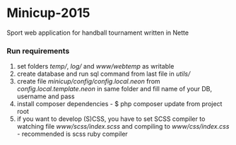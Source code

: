 # Minicup-2015
Sport web application for handball tournament written in Nette


### Run requirements
1. set folders *temp/*, *log/* and *www/webtemp* as writable
2. create database and run sql command from last file in *utils/*
3. create file *minicup/config/config.local.neon* from *config.local.template.neon* in same folder and fill name of your DB, username and pass
4. install composer dependencies - $ php composer update from project root
5. if you want to develop (S)CSS, you have to set SCSS compiler to watching file *www/scss/index.scss* and compiling to *www/css/index.css* - recommended is scss ruby compiler
